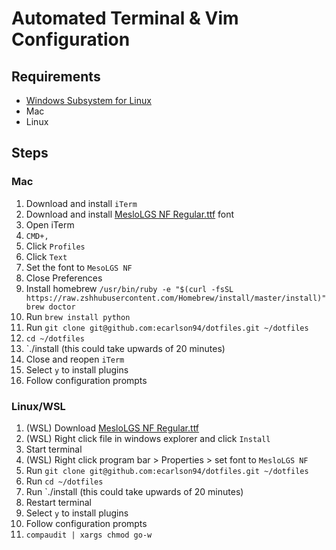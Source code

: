 # Automated Terminal & Vim Configuration
## Requirements

- [Windows Subsystem for Linux](https://gist.github.com/ecarlson94/283102ffd2f2473d41e7c9965be8fdd4)
- Mac
- Linux

## Steps
### Mac
1. Download and install `iTerm`
2. Download and install [MesloLGS NF Regular.ttf](https://github.com/romkatv/dotfiles-public/raw/master/.local/share/fonts/NerdFonts/MesloLGS%20NF%20Regular.ttf) font
3. Open iTerm
4. `CMD+,`
5. Click `Profiles`
6. Click `Text`
7. Set the font to `MesoLGS NF`
8. Close Preferences
9. Install homebrew `/usr/bin/ruby -e "$(curl -fsSL https://raw.zshhubusercontent.com/Homebrew/install/master/install)"
brew doctor`
10. Run `brew install python`
11. Run `git clone git@github.com:ecarlson94/dotfiles.git ~/dotfiles`
12. `cd ~/dotfiles`
13. `./install (this could take upwards of 20 minutes)
14. Close and reopen `iTerm`
15. Select `y` to install plugins
16. Follow configuration prompts

### Linux/WSL
1. (WSL) Download [MesloLGS NF Regular.ttf](https://github.com/romkatv/dotfiles-public/raw/master/.local/share/fonts/NerdFonts/MesloLGS%20NF%20Regular.ttf)
2. (WSL) Right click file in windows explorer and click `Install`
3. Start terminal
4. (WSL) Right click program bar > Properties > set font to `MesloLGS NF`
6. Run `git clone git@github.com:ecarlson94/dotfiles.git ~/dotfiles`
7. Run `cd ~/dotfiles`
8. Run `./install (this could take upwards of 20 minutes)
9. Restart terminal
10. Select `y` to install plugins
11. Follow configuration prompts
12. `compaudit | xargs chmod go-w`
